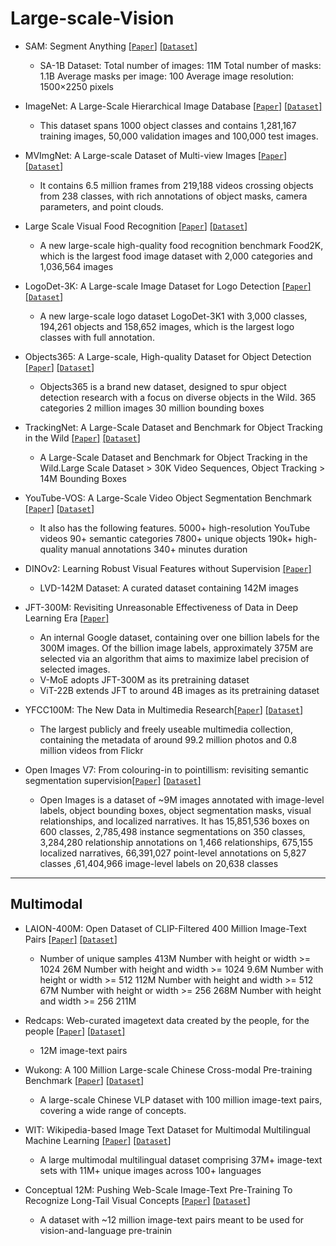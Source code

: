 # Large-scale-Vision

- SAM: Segment Anything [[`Paper`]](https://arxiv.org/abs/2304.02643) [[`Dataset`]](https://segment-anything.com/dataset/index.html)
  - SA-1B Dataset:
  Total number of images: 11M
  Total number of masks: 1.1B
  Average masks per image: 100
  Average image resolution: 1500×2250 pixels


- ImageNet: A Large-Scale Hierarchical Image Database [[`Paper`]](https://ieeexplore.ieee.org/abstract/document/5206848) [[`Dataset`]](https://www.image-net.org/download.php)
  - This dataset spans 1000 object classes and contains 1,281,167 training images, 50,000 validation images and 100,000 test images. 


- MVImgNet: A Large-scale Dataset of Multi-view Images [[`Paper`]](https://arxiv.org/abs/2303.06042) [[`Dataset`]](https://gaplab.cuhk.edu.cn/projects/MVImgNet/)
  -  It contains 6.5 million frames from 219,188 videos crossing objects from 238 classes, with rich annotations of object masks, camera parameters, and point clouds. 


- Large Scale Visual Food Recognition [[`Paper`]](https://ieeexplore.ieee.org/stamp/stamp.jsp?tp=&arnumber=10019590) [[`Dataset`]](http://123.57.42.89/FoodProject.html)
  - A new large-scale high-quality food recognition benchmark Food2K, which is the largest food image dataset with 2,000 categories and 1,036,564 images
  

- LogoDet-3K: A Large-scale Image Dataset for Logo Detection [[`Paper`]](https://dl.acm.org/doi/pdf/10.1145/3466780) [[`Dataset`]](https://github.com/Wangjing1551/LogoDet-3K-Dataset)
  -  A new large-scale logo dataset LogoDet-3K1 with 3,000 classes, 194,261 objects and 158,652 images, which is the largest logo classes with full annotation.


- Objects365: A Large-scale, High-quality Dataset for Object Detection [[`Paper`]](https://openaccess.thecvf.com/content_ICCV_2019/papers/Shao_Objects365_A_Large-Scale_High-Quality_Dataset_for_Object_Detection_ICCV_2019_paper.pdf) [[`Dataset`]](http://www.objects365.org/overview.html)
  - Objects365 is a brand new dataset, designed to spur object detection research with a focus on diverse objects in the Wild.
    365 categories
    2 million images
    30 million bounding boxes


- TrackingNet: A Large-Scale Dataset and Benchmark for Object Tracking in the Wild [[`Paper`]](https://openaccess.thecvf.com/content_ECCV_2018/papers/Matthias_Muller_TrackingNet_A_Large-Scale_ECCV_2018_paper.pdf) [[`Dataset`]](https://tracking-net.org/)
  - A Large-Scale Dataset and Benchmark for Object Tracking in the Wild.Large Scale Dataset > 30K Video Sequences, Object Tracking > 14M Bounding Boxes


- YouTube-VOS: A Large-Scale Video Object Segmentation Benchmark [[`Paper`]](https://arxiv.org/pdf/1809.03327.pdf) [[`Dataset`]](https://youtube-vos.org/)
  -   It also has the following features.
    5000+ high-resolution YouTube videos
    90+ semantic categories
    7800+ unique objects
    190k+ high-quality manual annotations
    340+ minutes duration


- DINOv2: Learning Robust Visual Features without Supervision [[`Paper`]](https://arxiv.org/abs/2304.07193) 
  - LVD-142M Dataset: A curated dataset containing 142M images


- JFT-300M: Revisiting Unreasonable Effectiveness of Data in Deep Learning Era [[`Paper`]](https://arxiv.org/abs/1707.02968)
  - An internal Google dataset, containing over one billion labels for the 300M images. Of the billion image labels, approximately 375M are selected via an algorithm that aims to maximize label precision of selected images.
  - V-MoE adopts JFT-300M as its pretraining dataset
  - ViT-22B extends JFT to around 4B images as its pretraining dataset


- YFCC100M: The New Data in Multimedia Research[[`Paper`]](https://arxiv.org/pdf/1503.01817v2.pdf) [[`Dataset`]](https://bit.ly/yfcc100md)
  - The largest publicly and freely useable multimedia collection, containing  the metadata of around 99.2 million photos and 0.8 million videos from Flickr


- Open Images V7: From colouring-in to pointillism: revisiting semantic segmentation supervision[[`Paper`]](https://arxiv.org/pdf/2210.14142v2.pdf) [[`Dataset`]](https://g.co/dataset/open-images)
  - Open Images is a dataset of ~9M images annotated with image-level labels, object bounding boxes, object segmentation masks, visual relationships, and localized narratives. It has 15,851,536 boxes on 600 classes, 2,785,498 instance segmentations on 350 classes, 3,284,280 relationship annotations on 1,466 relationships, 675,155 localized narratives, 66,391,027 point-level annotations on 5,827 classes ,61,404,966 image-level labels on 20,638 classes
---
## Multimodal
- LAION-400M: Open Dataset of CLIP-Filtered 400 Million Image-Text Pairs [[`Paper`]](https://arxiv.org/abs/2111.02114) [[`Dataset`]](https://laion.ai/blog/laion-400-open-dataset/)
  - Number of unique samples 413M
  Number with height or width >= 1024 26M
  Number with height and width >= 1024 9.6M
  Number with height or width >= 512 112M
  Number with height and width >= 512 67M
  Number with height or width >= 256 268M
  Number with height and width >= 256 211M


- Redcaps: Web-curated imagetext data created by the people, for the people  [[`Paper`]](https://arxiv.org/abs/2111.11431) [[`Dataset`]](https://redcaps.xyz/)
  -  12M image-text pairs


- Wukong: A 100 Million Large-scale Chinese Cross-modal Pre-training Benchmark [[`Paper`]](https://arxiv.org/abs/2202.06767) [[`Dataset`]](https://wukong-dataset.github.io/wukong-dataset/)
  - A large-scale Chinese VLP dataset with 100 million image-text pairs, covering a wide range of concepts.


- WIT: Wikipedia-based Image Text Dataset for Multimodal Multilingual Machine Learning [[`Paper`]](https://arxiv.org/pdf/2103.01913v2.pdf) [[`Dataset`]](https://github.com/google-research-datasets/wit/blob/main/DATA.md)
  - A large multimodal multilingual dataset comprising 37M+ image-text sets with 11M+ unique images across 100+ languages


- Conceptual 12M: Pushing Web-Scale Image-Text Pre-Training To Recognize Long-Tail Visual Concepts [[`Paper`]](https://arxiv.org/pdf/2102.08981v2.pdf) [[`Dataset`]](https://github.com/google-research-datasets/conceptual-12m)
  - A dataset with ~12 million image-text pairs meant to be used for vision-and-language pre-trainin